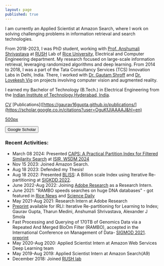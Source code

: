 ```yaml
---
layout: page
published: true
---
```



I am currently an Applied Scientist at Amazon Search, where I work on solving challenging problems in information retrieval and search technologies.

From 2018-2023, I was PhD student, working with [Prof. Anshumali Shrivastava](https://www.cs.rice.edu/~as143/) at [RUSH](http://rushlab.blogs.rice.edu/about/team/) Lab of [Rice University](https://eceweb.rice.edu/), Electrical and Computer Engineering department. My research focused on large-scale information retrieval, leveraging randomized algorithms and deep learning.
From 2014 to 2018, I was a part of the Tata Consultancy Services (TCS) Innovation Labs in Delhi, India. There, I worked with [Dr. Gautam Shroff](https://www.linkedin.com/in/gautam-shroff-066901/) and [Dr. Lovekesh Vig](https://sites.google.com/site/lovekeshhome/) on projects involving computer vision and augmented reality. 

I earned my Bachelor of Technology (B.Tech.) in Electrical Engineering from the [Indian Institute of Technology,Hyderabad, India](http://www.iith.ac.in). 

[CV](https://gaurav16gupta.github.io/CVGauravGupta-Jan2024.pdf)
[Publications]([https://gaurav16gupta.github.io/publications/](https://scholar.google.co.in/citations?user=OguKfJIAAAAJ&hl=en)

[500px](https://500px.com/gaurav16gupta)

<form action="https://scholar.google.co.in/citations?user=OguKfJIAAAAJ&hl=en">
    <input type="submit" value="Google Scholar" width="100" height="20" />
</form>

### Recent Activities:
* March 08 2024: Presented [CAPS: A Practical Partition Index for Filtered Similarity Search](https://arxiv.org/abs/2308.15014) at [ISIR, WSDM 2024](https://isir-ecom.github.io/)
* Nov 15 2023: Joined Amazon Search.
* Aug 18 2023: Defended my Thesis!
* Aug 18 2022: Presented [BLISS](https://dl.acm.org/doi/abs/10.1145/3534678.3539414): A Billion scale Index using Iterative Re-partitioning at [SIGKDD,2022](https://kdd.org/kdd2022/).
* June 2022-Aug 2022: Joining [Adobe Research](https://research.adobe.com/) as a Research Intern.
* June 2021: "RAMBO speeds searches on huge DNA databases" - got featured in [Rice News](http://news.rice.edu/2021/06/28/rambo-speeds-searches-on-huge-dna-databases-2/) and [Science Daily](https://www.sciencedaily.com/releases/2021/06/210628152920.htm)
* May 2021-Aug 2021: Research Intern at Adobe Research
* [Preprint](https://arxiv.org/abs/2103.09944) available for IRLI: Iterative Re-partitioning for Learning to Index; Gaurav Gupta, Tharun Medini, Anshumali Shrivastava, Alexander J Smola
* Fast Processing and Querying of 170TB of Genomics Data via a Repeated And Merged BloOm Filter (RAMBO), accepted in the International Conference on Management of Data- [SIGMOD 2021](https://2021.sigmod.org/). [preprint](https://gaurav16gupta.github.io/papers/RAMBO_SIGMOD2021.pdf)
* May 2020-Aug 2020: Applied Scientist Intern at Amazon Web Services Deep Learning team
* May 2019-Aug 2019: Applied Scientist Intern at Amazon Search(A9)
* December 2018: Joined [RUSH lab](http://rushlab.blogs.rice.edu/)

